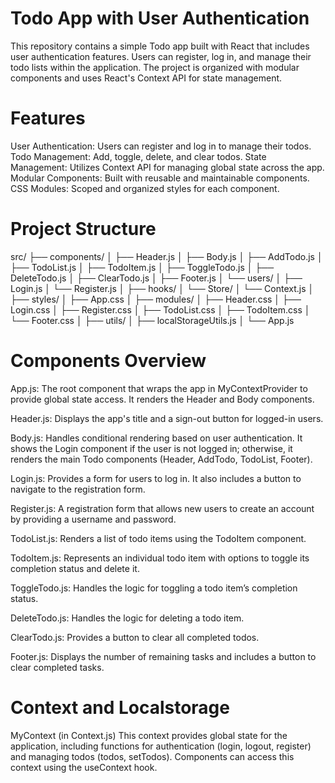# Todo App with User Authentication #

This repository contains a simple Todo app built with React that includes user authentication features. Users can register, log in, and manage their todo lists within the application. The project is organized with modular components and uses React's Context API for state management.

# Features #

User Authentication: Users can register and log in to manage their todos.
Todo Management: Add, toggle, delete, and clear todos.
State Management: Utilizes Context API for managing global state across the app.
Modular Components: Built with reusable and maintainable components.
CSS Modules: Scoped and organized styles for each component.

# Project Structure #

src/
├── components/
│   ├── Header.js
│   ├── Body.js
│   ├── AddTodo.js
│   ├── TodoList.js
│   ├── TodoItem.js
│   ├── ToggleTodo.js
│   ├── DeleteTodo.js
│   ├── ClearTodo.js
│   ├── Footer.js
│   └── users/
│       ├── Login.js
│       └── Register.js
│
├── hooks/
│   └── Store/
│       └── Context.js
│
├── styles/
│   ├── App.css
│   ├── modules/
│       ├── Header.css
│       ├── Login.css
│       ├── Register.css
│       ├── TodoList.css
│       ├── TodoItem.css
│       └── Footer.css
│
├── utils/
│   ├── localStorageUtils.js
│
└── App.js

# Components Overview #

App.js: The root component that wraps the app in MyContextProvider to provide global state access. It renders the Header and Body components.

Header.js: Displays the app's title and a sign-out button for logged-in users.

Body.js: Handles conditional rendering based on user authentication. It shows the Login component if the user is not logged in; otherwise, it renders the main Todo components (Header, AddTodo, TodoList, Footer).

Login.js: Provides a form for users to log in. It also includes a button to navigate to the registration form.

Register.js: A registration form that allows new users to create an account by providing a username and password.

TodoList.js: Renders a list of todo items using the TodoItem component.

TodoItem.js: Represents an individual todo item with options to toggle its completion status and delete it.

ToggleTodo.js: Handles the logic for toggling a todo item’s completion status.

DeleteTodo.js: Handles the logic for deleting a todo item.

ClearTodo.js: Provides a button to clear all completed todos.

Footer.js: Displays the number of remaining tasks and includes a button to clear completed tasks.

# Context and Localstorage #

MyContext (in Context.js)
This context provides global state for the application, including functions for authentication (login, logout, register) and managing todos (todos, setTodos). Components can access this context using the useContext hook.